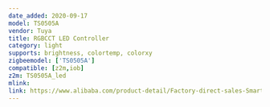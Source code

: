 ```yaml
---
date_added: 2020-09-17
model: TS0505A
vendor: Tuya
title: RGBCCT LED Controller 
category: light
supports: brightness, colortemp, colorxy
zigbeemodel: ['TS0505A']
compatible: [z2m,iob]
z2m: TS0505A_led
mlink:  
link: https://www.alibaba.com/product-detail/Factory-direct-sales-Smart-Zigbee-GU10_62501812912.html
---
```

